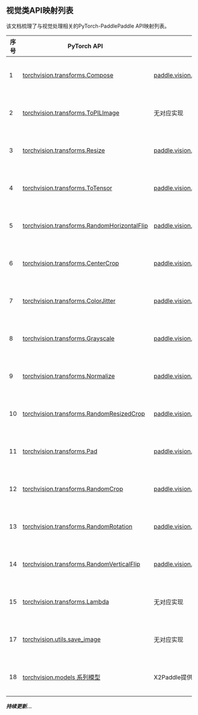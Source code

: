 ## 视觉类API映射列表

该文档梳理了与视觉处理相关的PyTorch-PaddlePaddle API映射列表。  

| 序号 | PyTorch API                                                  | PaddlePaddle API                                             | 备注                                                    |
| ---- | ------------------------------------------------------------ | ------------------------------------------------------------ | ------------------------------------------------------- |
| 1    | [torchvision.transforms.Compose](https://pytorch.org/vision/stable/transforms.html?highlight=compose#torchvision.transforms.Compose) | [paddle.vision.transforms.Compose](https://www.paddlepaddle.org.cn/documentation/docs/zh/api/paddle/vision/transforms/Compose_cn.html#compose) | 功能一致                                                |
| 2    | [torchvision.transforms.ToPILImage](https://pytorch.org/vision/stable/transforms.html?highlight=topilimage#torchvision.transforms.ToPILImage) | 无对应实现                                                   | [组合实现](https://github.com/PaddlePaddle/X2Paddle/tree/develop/docs/pytorch_project_convertor/API_docs/vision/torchvision.transforms.ToPILImage.md) |
| 3    | [torchvision.transforms.Resize](https://pytorch.org/vision/stable/transforms.html?highlight=resize#torchvision.transforms.Resize) | [paddle.vision.transforms.Resize](https://www.paddlepaddle.org.cn/documentation/docs/zh/api/paddle/vision/transforms/Resize_cn.html#resize) | 功能一致                                                |
| 4    | [torchvision.transforms.ToTensor](https://pytorch.org/vision/stable/transforms.html?highlight=totensor#torchvision.transforms.ToTensor) | [paddle.vision.transforms.ToTensor](https://www.paddlepaddle.org.cn/documentation/docs/zh/api/paddle/vision/transforms/ToTensor_cn.html#totensor) | 功能一致                                                |
| 5    | [torchvision.transforms.RandomHorizontalFlip](https://pytorch.org/vision/stable/transforms.html?highlight=randomhorizontalflip#torchvision.transforms.RandomHorizontalFlip) | [paddle.vision.transforms.RandomHorizontalFlip](https://www.paddlepaddle.org.cn/documentation/docs/zh/api/paddle/vision/transforms/RandomHorizontalFlip_cn.html#randomhorizontalflip) | 功能一致                                                |
| 6    | [torchvision.transforms.CenterCrop](https://pytorch.org/vision/stable/transforms.html?highlight=centercrop#torchvision.transforms.CenterCrop) | [paddle.vision.transforms.CenterCrop](https://www.paddlepaddle.org.cn/documentation/docs/zh/api/paddle/vision/transforms/CenterCrop_cn.html#centercrop) | 功能一致                                                |
| 7    | [torchvision.transforms.ColorJitter](https://pytorch.org/vision/stable/transforms.html?highlight=colorjitter#torchvision.transforms.ColorJitter) | [paddle.vision.transforms.ColorJitter](https://www.paddlepaddle.org.cn/documentation/docs/zh/api/paddle/vision/transforms/ColorJitter_cn.html#colorjitter) | 功能一致                                                |
| 8    | [torchvision.transforms.Grayscale](https://pytorch.org/vision/stable/transforms.html?highlight=grayscale#torchvision.transforms.Grayscale) | [paddle.vision.transforms.Grayscale](https://www.paddlepaddle.org.cn/documentation/docs/zh/api/paddle/vision/transforms/Grayscale_cn.html#grayscale) | 功能一致                                                |
| 9    | [torchvision.transforms.Normalize](https://pytorch.org/vision/stable/transforms.html?highlight=normalize#torchvision.transforms.Normalize) | [paddle.vision.transforms.Normalize](https://www.paddlepaddle.org.cn/documentation/docs/zh/api/paddle/vision/transforms/Normalize_cn.html#normalize) | [差异对比](https://github.com/PaddlePaddle/X2Paddle/tree/develop/docs/pytorch_project_convertor/API_docs/vision/torchvision.transforms.Normalize.md)  |
| 10   | [torchvision.transforms.RandomResizedCrop](https://pytorch.org/vision/stable/transforms.html?highlight=randomresizedcrop#torchvision.transforms.RandomResizedCrop) | [paddle.vision.transforms.RandomResizedCrop](https://www.paddlepaddle.org.cn/documentation/docs/zh/api/paddle/vision/transforms/RandomResizedCrop_cn.html#randomresizedcrop) | 功能一致                                                |
| 11   | [torchvision.transforms.Pad](https://pytorch.org/vision/stable/transforms.html?highlight=pad#torchvision.transforms.Pad) | [paddle.vision.transforms.Pad](https://www.paddlepaddle.org.cn/documentation/docs/zh/api/paddle/vision/transforms/Pad_cn.html#pad) | 功能一致                                                |
| 12   | [torchvision.transforms.RandomCrop](https://pytorch.org/vision/stable/transforms.html?highlight=randomcrop#torchvision.transforms.RandomCrop) | [paddle.vision.transforms.RandomCrop](https://www.paddlepaddle.org.cn/documentation/docs/zh/api/paddle/vision/transforms/transforms/RandomCrop_cn.html#randomcrop) | 功能一致                                                |
| 13   | [torchvision.transforms.RandomRotation](https://pytorch.org/vision/stable/transforms.html?highlight=randomrotation#torchvision.transforms.RandomRotation) | [paddle.vision.transforms.RandomRotation](https://www.paddlepaddle.org.cn/documentation/docs/zh/api/paddle/vision/transforms/RandomCrop_cn.html#randomcrop) | 功能一致                                                |
| 14   | [torchvision.transforms.RandomVerticalFlip](https://pytorch.org/vision/stable/transforms.html?highlight=randomverticalflip#torchvision.transforms.RandomVerticalFlip) | [paddle.vision.transforms.RandomVerticalFlip](https://www.paddlepaddle.org.cn/documentation/docs/zh/api/paddle/vision/transforms/RandomVerticalFlip_cn.html#randomverticalflip) | 功能一致                                                |
| 15   | [torchvision.transforms.Lambda](https://pytorch.org/vision/stable/transforms.html?highlight=lambda#torchvision.transforms.Lambda) | 无对应实现                                                   | [组合实现](https://github.com/PaddlePaddle/X2Paddle/tree/develop/docs/pytorch_project_convertor/API_docs/vision/torchvision.transforms.Lambda.md)     |
| 17   | [torchvision.utils.save_image](https://pytorch.org/vision/stable/utils.html?highlight=save_image#torchvision.utils.save_image) | 无对应实现                                                   | [组合实现](https://github.com/PaddlePaddle/X2Paddle/tree/develop/docs/pytorch_project_convertor/API_docs/vision/torchvision.utils.save_image.md)      |
| 18   | [torchvision.models 系列模型](https://pytorch.org/vision/stable/models.html?highlight=torchvision%20models) | X2Paddle提供                                                 | [使用方式](https://github.com/PaddlePaddle/X2Paddle/tree/develop/docs/pytorch_project_convertor/API_docs/vision/torchvision.models.md)                                                |

***持续更新...***
